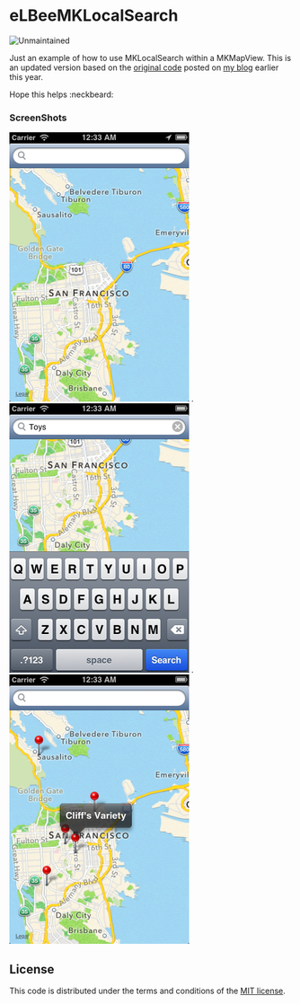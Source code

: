 eLBeeMKLocalSearch
==================

![Unmaintained](https://img.shields.io/badge/%E2%9A%A0-unmaintained-red.svg?style=flat)

Just an example of how to use MKLocalSearch within a MKMapView.  This is an updated version based on the [original code](http://phpadvocate.com/blog/2013/01/ios-6-1-simple-example-using-mklocalsearch/) posted on [my blog](http://www.phpadvocate.com) earlier this year.

Hope this helps :neckbeard:


### ScreenShots

![ScreenShot 1](/screenshots/screenshot1.png) . ![ScreenShot 2](/screenshots/screenshot2.png) . ![ScreenShot 3](/screenshots/screenshot3.png)


## License

This code is distributed under the terms and conditions of the [MIT license](LICENSE).
